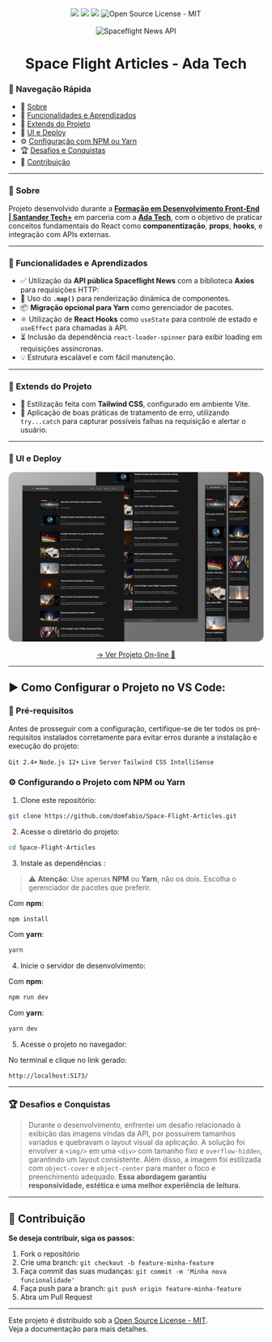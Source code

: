<div align="center">
<img src="https://img.shields.io/static/v1?label=React&message=framework&color=61DAFB&style=for-the-badge&logo=react"/>
<img src="https://img.shields.io/static/v1?label=Tailwind&message=CSS&color=1DA9BB&style=for-the-badge&logo=tailwindcss"/>
<img src="http://img.shields.io/static/v1?label=STATUS&message=CONCLUIDO&color=GREEN&style=for-the-badge"/>
<img src="https://img.shields.io/badge/License-MIT-2ecc71?style=for-the-badge&logo=open-source-initiative&logoColor=white" alt="Open Source License - MIT">
</div>

<br>

<div align="center">
  <img src="https://www.spaceflightnewsapi.net/img/SNAPI_logo.png" alt="Spaceflight News API" width="120px"/>
</div>

<h1 align="center">Space Flight Articles - Ada Tech</h1>


### 🧭 Navegação Rápida

- 📝 [Sobre](#-sobre)
- 🔧 [Funcionalidades e Aprendizados](#-funcionalidades-e-aprendizados)
- 🧪 [Extends do Projeto](#-extends-do-projeto)
- 🚀 [UI e Deploy](#-ui-e-deploy)
- ⚙️ [Configuração com NPM ou Yarn](#️-configuração-com-npm-ou-yarn)
- 🏆 [Desafios e Conquistas](#-desafios-e-conquistas)
- 🤝 [Contribuição](#-contribuição)
---

### 📝 Sobre
Projeto desenvolvido durante a **[Formação em Desenvolvimento Front-End | Santander Tech+](https://www.santanderopenacademy.com/pt_br/index.html)** em parceria com a **[Ada Tech](https://ada.tech/)**, com o objetivo de praticar conceitos fundamentais do React como **componentização**, **props**, **hooks**, e integração com APIs externas.

---
### 🔧 Funcionalidades e Aprendizados

- ✅ Utilização da **API pública Spaceflight News** com a biblioteca **Axios** para requisições HTTP:
- 🔁 Uso do **`.map()`** para renderização dinâmica de componentes.
- 📦 **Migração opcional para Yarn** como gerenciador de pacotes.
- ⚛️ Utilização de **React Hooks** como `useState` para controle de estado e `useEffect` para chamadas à API.
- ⏳ Inclusão da dependência `react-loader-spinner` para exibir loading em requisições assíncronas.
- 💡 Estrutura escalável e com fácil manutenção.


---
### 🧪 Extends do Projeto

- 🎨 Estilização feita com **Tailwind CSS**, configurado em ambiente Vite.
- 🚨 Aplicação de boas práticas de tratamento de erro, utilizando `try...catch` para capturar possíveis falhas na requisição e alertar o usuário.

---

### 🚀 UI e Deploy
<div align="center">
<p >
  <img src="./public/screen.png" width="650px" alt="Captura de tela do projeto" style="border: none;">
</p>

[→ Ver Projeto On-line 🔗](https://space-flight-articles-puce.vercel.app/)

</div>

---

## ▶️ Como Configurar o Projeto no VS Code:

### 📌 Pré-requisitos
Antes de prosseguir com a configuração, certifique-se de ter todos os pré-requisitos instalados corretamente para evitar erros durante a instalação e execução do projeto:

`Git 2.4+` `Node.js 12+` `Live Server` `Tailwind CSS IntelliSense`


### ⚙️ Configurando o Projeto com NPM ou Yarn

1. Clone este repositório:
```sh
git clone https://github.com/domfabio/Space-Flight-Articles.git
```

2. Acesse o diretório do projeto:
```sh
cd Space-Flight-Articles
```

3. Instale as dependências :
> ⚠️ **Atenção**: Use apenas **NPM** ou **Yarn**, não os dois. Escolha o gerenciador de pacotes que preferir.


Com **npm**:
```sh
npm install
```

Com **yarn**:
```sh
yarn
```

4. Inicie o servidor de desenvolvimento:

Com **npm**:
```sh
npm run dev
```

Com **yarn**:
```sh
yarn dev
```

5. Acesse o projeto no navegador:

No terminal e clique no link gerado:

```
http://localhost:5173/
```

---

### 🏆 Desafios e Conquistas

> Durante o desenvolvimento, enfrentei um desafio relacionado à exibição das imagens vindas da API, por possuírem tamanhos variados e quebravam o layout visual da aplicação.
A solução foi envolver a `<img/>` em uma `<div>` com tamanho fixo e `overflow-hidden`, garantindo um layout consistente. Além disso, a imagem foi estilizada com `object-cover` e `object-center` para manter o foco e preenchimento adequado. **Essa abordagem garantiu responsividade, estética e uma melhor experiência de leitura.**

---

## 🤝 Contribuição
**Se deseja contribuir, siga os passos:**
1. Fork o repositório
2. Crie uma branch: `git checkout -b feature-minha-feature`
3. Faça commit das suas mudanças: `git commit -m 'Minha nova funcionalidade'`
4. Faça push para a branch: `git push origin feature-minha-feature`
5. Abra um Pull Request

---

Este projeto é distribuído sob a [Open Source License - MIT](https://opensource.org/licenses/MIT). <br>Veja a documentação para mais detalhes.


